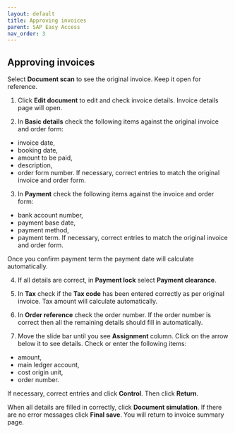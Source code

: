 ```yaml
---
layout: default
title: Approving invoices
parent: SAP Easy Access
nav_order: 3
---
```


## Approving invoices 

Select **Document scan** to see the original invoice. Keep it open for reference.

1.	Click **Edit document** to edit and check invoice details. Invoice details page will open.

2.	In **Basic details** check the following items against the original invoice and order form:
 - invoice date, 
 - booking date, 
 - amount to be paid, 
 - description,
 - order form number.
If necessary, correct entries to match the original invoice and order form.

3.	In **Payment** check the following items against the invoice and order form:
-	bank account number,
-  payment base date, 
-	payment method,
-	payment term.
If necessary, correct entries to match the original invoice and order form.

Once you confirm payment term the payment date will calculate automatically.

4.	If all details are correct, in **Payment lock** select **Payment clearance**.

5.	In **Tax** check if the **Tax code** has been entered correctly as per original invoice. Tax amount will calculate automatically.

6.	In **Order reference** check the order number. If the order number is correct then all the remaining details should fill in automatically.

7.	Move the slide bar until you see **Assignment** column. Click on the arrow below it to see details.
Check or enter the following items:
-	amount,
-	main ledger account,
-	cost origin unit,
-	order number.

If necessary, correct entries and click **Control**. Then click **Return**.

When all details are filled in correctly, click **Document simulation**.
If there are no error messages click **Final save**.
You will return to invoice summary page. 
